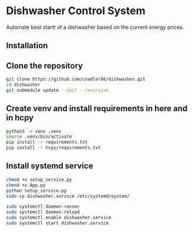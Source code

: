 # Dishwasher Control System
Automate best startt of a dishwasher based on the current energy prices.

## Installation
## Clone the repository
```bash
git clone https://github.com/cnadler86/dishwasher.git
cd dishwasher
git submodule update --init --recursive
```

## Create venv and install requirements in here and in hcpy
```bash
python3 -m venv .venv
source .venv/bin/activate
pip install -r requirements.txt
pip install -r hcpy/requirements.txt
```

## Install systemd service
```bash
chmod +x setup_service.py
chmod +x App.py
python setup_service.py
sudo cp dishwasher.service /etc/systemd/system/

sudo systemctl daemon-reexec
sudo systemctl daemon-reload
sudo systemctl enable dishwasher.service
sudo systemctl start dishwasher.service
```